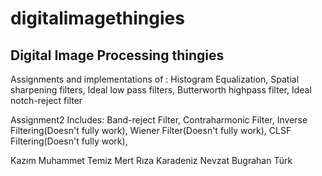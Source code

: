 # digitalimagethingies
Digital Image Processing thingies
------------------------------------
Assignments and implementations of :
Histogram Equalization,
Spatial sharpening filters,
Ideal low pass filters,
Butterworth highpass filter,
Ideal notch-reject filter        

Assignment2 Includes:
Band-reject Filter,
Contraharmonic Filter,
Inverse Filtering(Doesn't fully work),
Wiener Filter(Doesn't fully work),
CLSF Filtering(Doesn't fully work),


Kazım Muhammet Temiz
Mert Rıza Karadeniz
Nevzat Bugrahan Türk
